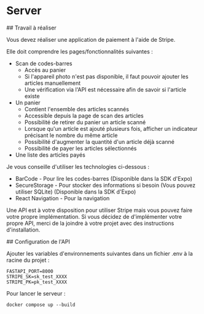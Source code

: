 # Server

## Travail à réaliser

Vous devez réaliser une application de paiement à l'aide de Stripe.

Elle doit comprendre les pages/fonctionnalités suivantes :

- Scan de codes-barres
    - Accès au panier
    - Si l'appareil photo n'est pas disponible, il faut pouvoir ajouter les articles manuellement
    - Une vérification via l'API est nécessaire afin de savoir si l'article existe
- Un panier
    - Contient l'ensemble des articles scannés
    - Accessible depuis la page de scan des articles
    - Possibilité de retirer du panier un article scanné
    - Lorsque qu'un article est ajouté plusieurs fois, afficher un indicateur précisant le nombre du même article
    - Possibilité d'augmenter la quantité d'un article déjà scanné
    - Possibilité de payer les articles sélectionnés
- Une liste des articles payés

Je vous conseille d'utiliser les technologies ci-dessous :
- BarCode - Pour lire les codes-barres (Disponible dans la SDK d'Expo)
- SecureStorage - Pour stocker des informations si besoin (Vous pouvez utiliser SQLite) (Disponible dans la SDK d'Expo)
- React Navigation - Pour la navigation 

Une API est à votre disposition pour utiliser Stripe mais vous pouvez faire votre propre implémentation. Si vous décidez de d'implémenter votre propre API, merci de la joindre à votre projet avec des instructions d'installation.

## Configuration de l'API

Ajouter les variables d'environnements suivantes dans un fichier .env à la racine du projet :

```shell
FASTAPI_PORT=8000
STRIPE_SK=sk_test_XXXX
STRIPE_PK=pk_test_XXXX
```

Pour lancer le serveur :

```shell
docker compose up --build
```
